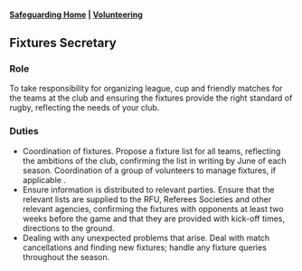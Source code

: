 #### [Safeguarding Home](index.md) | [Volunteering](../volunteering)

## Fixtures Secretary

### Role

To take responsibility for organizing league, cup and friendly matches for the teams at the club and ensuring the fixtures provide the right standard of rugby, reflecting the needs of your club.

### Duties

 * Coordination of fixtures. Propose a fixture list for all teams, reflecting the ambitions of the club, confirming the list in writing by June of each season. Coordination of a group of volunteers to manage fixtures, if applicable .
 * Ensure information is distributed to relevant parties. Ensure that the relevant lists are supplied to the RFU, Referees Societies and other relevant agencies, confirming the fixtures with opponents at least two weeks before the game and that they are provided with kick-off times, directions to the ground.
 * Dealing with any unexpected problems that arise. Deal with match cancellations and finding new fixtures; handle any fixture queries throughout the season.
